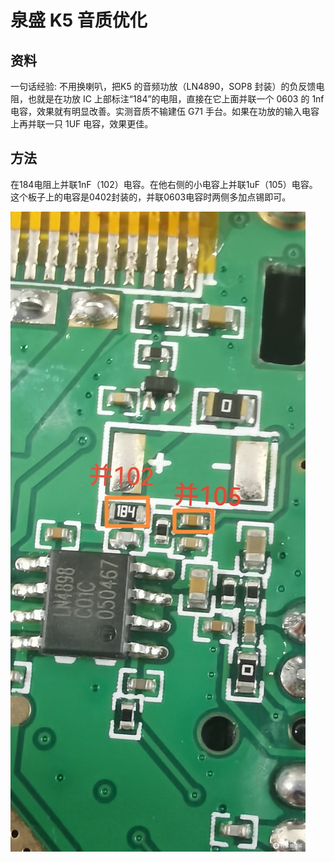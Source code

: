 # 泉盛 K5 音质优化

## 资料

一句话经验: 不用换喇叭，把​K​5 的音频功放（LN4890，SOP8 封装）的负反馈电阻，也就是在功放 IC 上部标注“184”的电阻，直接在它上面并联一个 0603 的 1nf 电容，效果就有明显改善。实测音质不输建伍 G71 手台。如果在功放的输入电容上再并联一只 1UF 电容，效果更佳。​

## 方法

在184电阻上并联1nF（102）电容。在他右侧的小电容上并联1uF（105）电容。这个板子上的电容是0402封装的，并联0603电容时两侧多加点锡即可。

![k5音频改造方案](assets/caz5h.jpg)